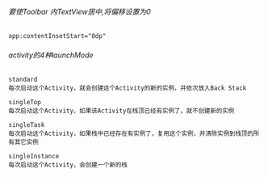 
###### 要使Toolbar 内TextView居中,将偏移设置为0
```
app:contentInsetStart="0dp"
```

###### activity的4种launchMode

```
standard
每次启动这个Activity，就会创建这个Activity的新的实例，并依次放入Back Stack
```

```
singleTop
每次启动这个Activity，如果该Activity在栈顶已经有实例了，就不创建新的实例
```

```
singleTask
每次启动这个Activity，如果栈中已经存在有实例了，复用这个实例，并清除实例到栈顶的所有其它实例
```

```
singleInstance
每次启动这个Activity，会创建一个新的栈
```